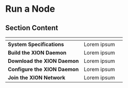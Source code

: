 # Run a Node

## Section Content

<table data-view="cards"><thead><tr><th></th><th></th><th></th></tr></thead><tbody><tr><td><strong>System Specifications</strong></td><td>Lorem ipsum</td><td></td></tr><tr><td><strong>Build the XION Daemon</strong></td><td>Lorem ipsum</td><td></td></tr><tr><td><strong>Download the XION Daemon</strong></td><td>Lorem ipsum</td><td></td></tr><tr><td><strong>Configure the XION Daemon</strong></td><td>Lorem ipsum</td><td></td></tr><tr><td><strong>Join the XION Network</strong></td><td>Lorem ipsum</td><td></td></tr></tbody></table>
